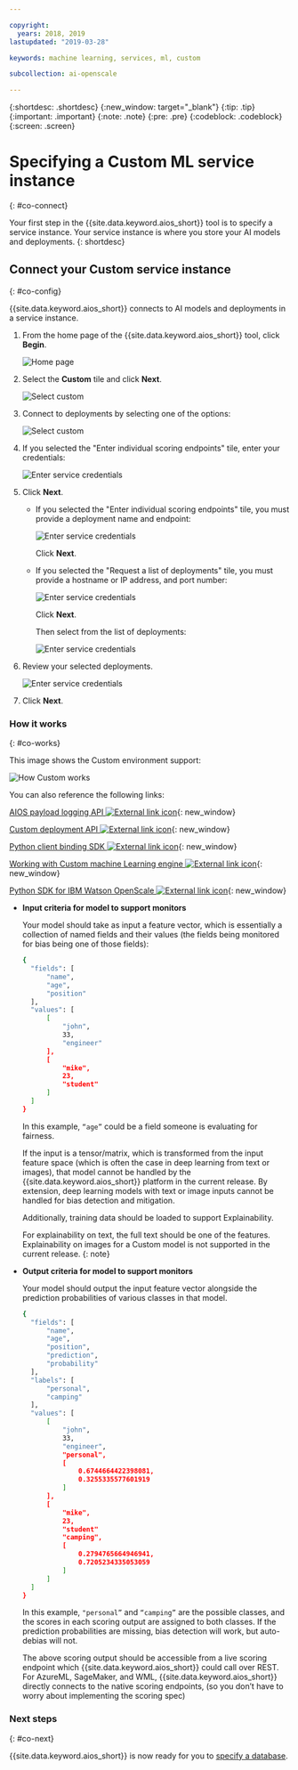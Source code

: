 ```yaml
---

copyright:
  years: 2018, 2019
lastupdated: "2019-03-28"

keywords: machine learning, services, ml, custom 

subcollection: ai-openscale

---
```


{:shortdesc: .shortdesc}
{:new_window: target="_blank"}
{:tip: .tip}
{:important: .important}
{:note: .note}
{:pre: .pre}
{:codeblock: .codeblock}
{:screen: .screen}

# Specifying a Custom ML service instance
{: #co-connect}

Your first step in the {{site.data.keyword.aios_short}} tool is to specify a service instance. Your service instance is where you store your AI models and deployments.
{: shortdesc}

## Connect your Custom service instance
{: #co-config}

{{site.data.keyword.aios_short}} connects to AI models and deployments in a service instance.

1.  From the home page of the {{site.data.keyword.aios_short}} tool, click **Begin**.

    ![Home page](images/gs-config-start.png)

2.  Select the **Custom** tile and click **Next**.

    ![Select custom](images/connect-custom.png)

3.  Connect to deployments by selecting one of the options:

    ![Select custom](images/connect-custom-deploy.png)

4.  If you selected the "Enter individual scoring endpoints" tile, enter your credentials:

    ![Enter service credentials](images/connect-custom-cred.png)

5.  Click **Next**.

    - If you selected the "Enter individual scoring endpoints" tile, you must provide a deployment name and endpoint:

      ![Enter service credentials](images/connect-custom-endpoint.png)

      Click **Next**.

    - If you selected the "Request a list of deployments" tile, you must provide a hostname or IP address, and port number:

      ![Enter service credentials](images/connect-custom-apiendpoint.png)

      Click **Next**.

      Then select from the list of deployments:

      ![Enter service credentials](images/connect-custom-apiendpoint2.png)

6.  Review your selected deployments.

    ![Enter service credentials](images/connect-custom-deploy2.png)

7.  Click **Next**.

### How it works
{: #co-works}

This image shows the Custom environment support:

![How Custom works](images/custom-how-works.png)

You can also reference the following links:

[AIOS payload logging API ![External link icon](../../icons/launch-glyph.svg "External link icon")](https://{DomainName}/apidocs/ai-openscale#publish-scoring-payload){: new_window}

[Custom deployment API ![External link icon](../../icons/launch-glyph.svg "External link icon")](https://aiopenscale-custom-deployement-spec.mybluemix.net/){: new_window}

[Python client binding SDK ![External link icon](../../icons/launch-glyph.svg "External link icon")](http://ai-openscale-python-client.mybluemix.net/#bindings){: new_window}

[Working with Custom machine Learning engine ![External link icon](../../icons/launch-glyph.svg "External link icon")](https://github.com/pmservice/ai-openscale-tutorials/blob/master/notebooks/AI%20OpenScale%20and%20Custom%20ML%20Engine.ipynb){: new_window}

[Python SDK for IBM Watson OpenScale ![External link icon](../../icons/launch-glyph.svg "External link icon")](https://pypi.org/project/ibm-ai-openscale/){: new_window}

- **Input criteria for model to support monitors**

  Your model should take as input a feature vector, which is essentially a collection of named fields and their values (the fields being monitored for bias being one of those fields):

  ```bash
  {
    "fields": [
        "name",
        "age",
        "position"
    ],
    "values": [
        [
            "john",
            33,
            "engineer"
        ],
        [
            "mike",
            23,
            "student"
        ]
    ]
  }
  ```

  In this example, `“age”` could be a field someone is evaluating for fairness.

  If the input is a tensor/matrix, which is transformed from the input feature space (which is often the case in deep learning from text or images), that model cannot be handled by the {{site.data.keyword.aios_short}} platform in the current release. By extension, deep learning models with text or image inputs cannot be handled for bias detection and mitigation.

  Additionally, training data should be loaded to support Explainability.

  For explainability on text, the full text should be one of the features. Explainability on images for a Custom model is not supported in the current release.
  {: note}

- **Output criteria for model to support monitors**

  Your model should output the input feature vector alongside the prediction probabilities of various classes in that model.

  ```bash
  {
    "fields": [
        "name",
        "age",
        "position",
        "prediction",
        "probability"
    ],
    "labels": [
        "personal",
        "camping"
    ],
    "values": [
        [
            "john",
            33,
            "engineer",
            "personal",
            [
                0.6744664422398081,
                0.3255335577601919
            ]
        ],
        [
            "mike",
            23,
            "student"
            "camping",
            [
                0.2794765664946941,
                0.7205234335053059
            ]
        ]
    ]
  }
  ```

  In this example, `"personal”` and `“camping”` are the possible classes, and the scores in each scoring output are assigned to both classes. If the prediction probabilities are missing, bias detection will work, but auto-debias will not.

  The above scoring output should be accessible from a live scoring endpoint which {{site.data.keyword.aios_short}} could call over REST. For AzureML, SageMaker, and WML, {{site.data.keyword.aios_short}} directly connects to the native scoring endpoints, (so you don’t have to worry about implementing the scoring spec)

### Next steps
{: #co-next}

{{site.data.keyword.aios_short}} is now ready for you to [specify a database](/docs/services/ai-openscale?topic=ai-openscale-connect-db).
